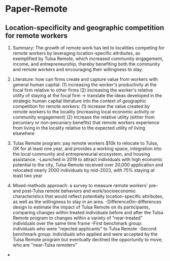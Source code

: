# Paper-Remote
## Location-specificity and geographic competition for remote workers

1. Summary: The growth of remote work has led to localities competing for remote workers by leveraging location-specific attributes, as exemplified by Tulsa Remote, which increased community engagement, income, and entrepreneurship, thereby benefiting both the community and remote workers and encouraging their willingness to stay.

2. Literature: how can firms create and capture value from workers with general human capital: (1) increasing the worker's productivity at the focal firm relative to other firms (2) increasing the worker's relative utility of staying at the focal firm 
-> translate the ideas developed in the strategic human capital literature into the context of geographic competition for remote workers: (1) increase the value created by remote workers to the locality (increasing local economic activity or community engagement) (2) increase the relative utility (either from pecuniary or non-pecuniary benefits) that remote workers experience from living in the locality relative to the expected utility of living elsewhere

3.  Tulas Remote program: pay remote workers $10k to relocate to Tulsa, OK for at least one year, and provides a working space, integration into the local community and entrepreneurial ecosystem, and housing assistance.
-Launched in 2019 to attract individuals with high economic potential to the city, Tulsa Remote received over 20,000 application and relocated nearly 2000 individuals by mid-2023, with 75% staying at least two year

4. Mixed-methods approach: a survey to measure remote workers' pre- and post-Tulsa remote behaviors and work/socioeconomic characteristics that would reflect potentially location-specific attributes, as well as the willingness to stay in an area.
-Difference0in-differences design to estimate the impact of Tulsa Remote on its participants, comparing changes within treated individuals before and after the Tulsa Remote program to changes within a variety of "near-treated" individuals over the same time frame
-First benchmark group: individuals who were "rejected applicants" to Tulsa Remote
-Second benchmark group: individuals who applied and were accepted by the Tulsa Remote program but eventually declined the opportunity to move, who are "near-Tulsa remoters"
-

